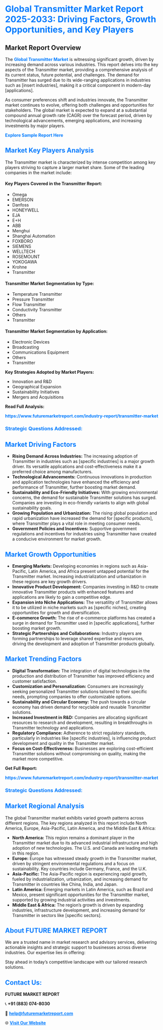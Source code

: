 <h1 style="color: #007BFF;">Global Transmitter Market Report 2025-2033: Driving Factors, Growth Opportunities, and Key Players</h1>

<section id="overview">
<h2>Market Report Overview</h2>
<p>The <a href="https://www.futuremarketreport.com/industry-report/transmitter-market" style="color: #007BFF; text-decoration: none;"><strong>Global Transmitter Market</strong></a> is witnessing significant growth, driven by increasing demand across various industries. This report delves into the key aspects of the Transmitter market, providing a comprehensive analysis of its current status, future potential, and challenges. The demand for Transmitter has surged due to its wide-ranging applications in industries such as [insert industries], making it a critical component in modern-day [applications].</p>
<p>As consumer preferences shift and industries innovate, the Transmitter market continues to evolve, offering both challenges and opportunities for stakeholders. The global market is expected to expand at a substantial compound annual growth rate (CAGR) over the forecast period, driven by technological advancements, emerging applications, and increasing investments by major players.</p>
</section>

<section id="overview">
<p><a href="https://www.futuremarketreport.com/request-sample/reportId=110186" style="color: #007BFF; text-decoration: none;"><strong>Explore Sample Report Here</strong></a></p>
</section>

<section id="key-players">
<h2 style="color: #007BFF;">Market Key Players Analysis</h2>
<p>The Transmitter market is characterized by intense competition among key players striving to capture a larger market share. Some of the leading companies in the market include:</p>
<h4>Key Players Covered in the Transmitter Report:</h4>
<ul><li>Omega</li><li>EMERSON</li><li>Danfoss</li><li>HONEYWELL</li><li>EJA</li><li>E+H</li><li>ABB</li><li>Menghui</li><li>Shanghai Automation</li><li>FOXBORO</li><li>SIEMENS</li><li>WELLTECH</li><li>ROSEMOUNT</li><li>YOKOGAWA</li><li>Krohne</li><li>Transmitter</li></ul>
<h4>Transmitter Market Segmentation by Type:</h4>
<ul><li>Temperature Transmitter</li><li>Pressure Transmitter</li><li>Flow Transmitter</li><li>Conductivity Transmitter</li><li>Others</li><li>Transmitter</li></ul>

<h4>Transmitter Market Segmentation by Application:</h4>
<ul><li>Electronic Devices</li><li>Broadcasting</li><li>Communications Equipment</li><li>Others</li><li>Transmitter</li></ul>
<p><strong>Key Strategies Adopted by Market Players:</strong></p>
<ul>
<li>Innovation and R&D</li>
<li>Geographical Expansion</li>
<li>Sustainability Initiatives</li>
<li>Mergers and Acquisitions</li>
</ul>
</section>

<section>
<p><strong>Read Full Analysis: </strong></p><a href="https://www.futuremarketreport.com/industry-report/transmitter-market" style="color: #007BFF; text-decoration: none;"><strong>https://www.futuremarketreport.com/industry-report/transmitter-market</strong></a>
<h3 style="color: #007BFF;">Strategic Questions Addressed:</h3>
</section>

<section id="driving-factors">
<h2 style="color: #007BFF;">Market Driving Factors</h2>
<ul>
<li><strong>Rising Demand Across Industries:</strong> The increasing adoption of Transmitter in industries such as [specific industries] is a major growth driver. Its versatile applications and cost-effectiveness make it a preferred choice among manufacturers.</li>
<li><strong>Technological Advancements:</strong> Continuous innovations in production and application technologies have enhanced the efficiency and performance of Transmitter, further boosting market demand.</li>
<li><strong>Sustainability and Eco-Friendly Initiatives:</strong> With growing environmental concerns, the demand for sustainable Transmitter solutions has surged. Companies are investing in eco-friendly variants to align with global sustainability goals.</li>
<li><strong>Growing Population and Urbanization:</strong> The rising global population and rapid urbanization have increased the demand for [specific products], where Transmitter plays a vital role in meeting consumer needs.</li>
<li><strong>Government Policies and Incentives:</strong> Supportive government regulations and incentives for industries using Transmitter have created a conducive environment for market growth.</li>
</ul>
</section>

<section id="growth-opportunities">
<h2 style="color: #007BFF;">Market Growth Opportunities</h2>
<ul>
<li><strong>Emerging Markets:</strong> Developing economies in regions such as Asia-Pacific, Latin America, and Africa present untapped potential for the Transmitter market. Increasing industrialization and urbanization in these regions are key growth drivers.</li>
<li><strong>Innovative Product Development:</strong> Companies investing in R&D to create innovative Transmitter products with enhanced features and applications are likely to gain a competitive edge.</li>
<li><strong>Expansion into Niche Applications:</strong> The versatility of Transmitter allows it to be utilized in niche markets such as [specific niches], creating opportunities for growth and diversification.</li>
<li><strong>E-commerce Growth:</strong> The rise of e-commerce platforms has created a surge in demand for Transmitter used in [specific applications], further boosting market growth.</li>
<li><strong>Strategic Partnerships and Collaborations:</strong> Industry players are forming partnerships to leverage shared expertise and resources, driving the development and adoption of Transmitter products globally.</li>
</ul>
</section>

<section id="trending-factors">
<h2 style="color: #007BFF;">Market Trending Factors</h2>
<ul>
<li><strong>Digital Transformation:</strong> The integration of digital technologies in the production and distribution of Transmitter has improved efficiency and customer satisfaction.</li>
<li><strong>Customization and Personalization:</strong> Consumers are increasingly seeking personalized Transmitter solutions tailored to their specific needs, prompting companies to offer customizable options.</li>
<li><strong>Sustainability and Circular Economy:</strong> The push towards a circular economy has driven demand for recyclable and reusable Transmitter solutions.</li>
<li><strong>Increased Investment in R&D:</strong> Companies are allocating significant resources to research and development, resulting in breakthroughs in Transmitter technology and applications.</li>
<li><strong>Regulatory Compliance:</strong> Adherence to strict regulatory standards, particularly in industries like [specific industries], is influencing product development and quality in the Transmitter market.</li>
<li><strong>Focus on Cost-Effectiveness:</strong> Businesses are exploring cost-efficient Transmitter solutions without compromising on quality, making the market more competitive.</li>
</ul>
</section>

<section>
<p><strong>Get Full Report: </strong></p><a href="https://www.futuremarketreport.com/industry-report/transmitter-market" style="color: #007BFF; text-decoration: none;"><strong>https://www.futuremarketreport.com/industry-report/transmitter-market</strong></a>
<h3 style="color: #007BFF;">Strategic Questions Addressed:</h3>
</section>


<section id="regional-analysis">
<h2 style="color: #007BFF;">Market Regional Analysis</h2>
<p>The global Transmitter market exhibits varied growth patterns across different regions. The key regions analyzed in this report include North America, Europe, Asia-Pacific, Latin America, and the Middle East & Africa:</p>
<ul>
<li><strong>North America:</strong> This region remains a dominant player in the Transmitter market due to its advanced industrial infrastructure and high adoption of new technologies. The U.S. and Canada are leading markets in this region.</li>
<li><strong>Europe:</strong> Europe has witnessed steady growth in the Transmitter market, driven by stringent environmental regulations and a focus on sustainability. Key countries include Germany, France, and the U.K.</li>
<li><strong>Asia-Pacific:</strong> The Asia-Pacific region is experiencing rapid growth, fueled by industrialization, urbanization, and increasing demand for Transmitter in countries like China, India, and Japan.</li>
<li><strong>Latin America:</strong> Emerging markets in Latin America, such as Brazil and Mexico, present significant opportunities for the Transmitter market, supported by growing industrial activities and investments.</li>
<li><strong>Middle East & Africa:</strong> The region’s growth is driven by expanding industries, infrastructure development, and increasing demand for Transmitter in sectors like [specific sectors].</li>
</ul>
</section>

<footer>
<h2 style="color: #007BFF;">About FUTURE MARKET REPORT</h2>
<p>We are a trusted name in market research and advisory services, delivering actionable insights and strategic support to businesses across diverse industries. Our expertise lies in offering:</p>

<p>Stay ahead in today’s competitive landscape with our tailored research solutions.</p>

<h2 style="color: #007BFF;">Contact Us:</h2>
<p><strong>FUTURE MARKET REPORT</strong></p>
<p>📞 <strong>+91 (883) 074-8030</strong></p>
<p>📧 <strong><a href="mailto:help@futuremarketreport.com" style="color: #007BFF;">help@futuremarketreport.com</a></strong></p>
<p>🌐 <strong><a href="https://www.futuremarketreport.com/" style="color: #007BFF;">Visit Our Website</a></strong></p>
</footer>